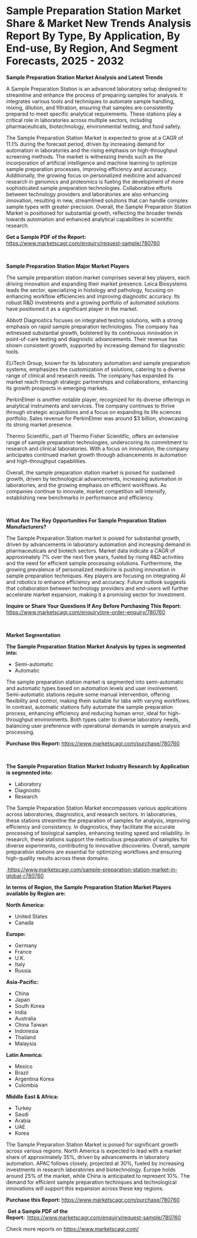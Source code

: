 <p><h1>Sample Preparation Station Market Share & Market New Trends Analysis Report By Type, By Application, By End-use, By Region, And Segment Forecasts, 2025 - 2032</h1></p><p><strong>Sample Preparation Station Market Analysis and Latest Trends</strong></p>
<p><p>A Sample Preparation Station is an advanced laboratory setup designed to streamline and enhance the process of preparing samples for analysis. It integrates various tools and techniques to automate sample handling, mixing, dilution, and filtration, ensuring that samples are consistently prepared to meet specific analytical requirements. These stations play a critical role in laboratories across multiple sectors, including pharmaceuticals, biotechnology, environmental testing, and food safety.</p><p>The Sample Preparation Station Market is expected to grow at a CAGR of 11.1% during the forecast period, driven by increasing demand for automation in laboratories and the rising emphasis on high-throughput screening methods. The market is witnessing trends such as the incorporation of artificial intelligence and machine learning to optimize sample preparation processes, improving efficiency and accuracy. Additionally, the growing focus on personalized medicine and advanced research in genomics and proteomics is fueling the development of more sophisticated sample preparation technologies. Collaborative efforts between technology providers and laboratories are also enhancing innovation, resulting in new, streamlined solutions that can handle complex sample types with greater precision. Overall, the Sample Preparation Station Market is positioned for substantial growth, reflecting the broader trends towards automation and enhanced analytical capabilities in scientific research.</p></p>
<p><strong>Get a Sample PDF of the Report:&nbsp;</strong> <a href="https://www.marketscagr.com/enquiry/request-sample/780760?utm_campaign=1848&utm_medium=2&utm_source=Github&utm_content=ia&utm_term=28022025&utm_id=sample-preparation-station">https://www.marketscagr.com/enquiry/request-sample/780760</a></p>
<p>&nbsp;</p>
<p><strong>Sample Preparation Station Major Market Players</strong></p>
<p><p>The sample preparation station market comprises several key players, each driving innovation and expanding their market presence. Leica Biosystems leads the sector, specializing in histology and pathology, focusing on enhancing workflow efficiencies and improving diagnostic accuracy. Its robust R&D investments and a growing portfolio of automated solutions have positioned it as a significant player in the market.</p><p>Abbott Diagnostics focuses on integrated testing solutions, with a strong emphasis on rapid sample preparation technologies. The company has witnessed substantial growth, bolstered by its continuous innovation in point-of-care testing and diagnostic advancements. Their revenue has shown consistent growth, supported by increasing demand for diagnostic tools.</p><p>ELITech Group, known for its laboratory automation and sample preparation systems, emphasizes the customization of solutions, catering to a diverse range of clinical and research needs. The company has expanded its market reach through strategic partnerships and collaborations, enhancing its growth prospects in emerging markets.</p><p>PerkinElmer is another notable player, recognized for its diverse offerings in analytical instruments and services. The company continues to thrive through strategic acquisitions and a focus on expanding its life sciences portfolio. Sales revenue for PerkinElmer was around $3 billion, showcasing its strong market presence.</p><p>Thermo Scientific, part of Thermo Fisher Scientific, offers an extensive range of sample preparation technologies, underscoring its commitment to research and clinical laboratories. With a focus on innovation, the company anticipates continued market growth through advancements in automation and high-throughput capabilities.</p><p>Overall, the sample preparation station market is poised for sustained growth, driven by technological advancements, increasing automation in laboratories, and the growing emphasis on efficient workflows. As companies continue to innovate, market competition will intensify, establishing new benchmarks in performance and efficiency.</p></p>
<p>&nbsp;</p>
<p><strong>What Are The Key Opportunities For Sample Preparation Station Manufacturers?</strong></p>
<p><p>The Sample Preparation Station market is poised for substantial growth, driven by advancements in laboratory automation and increasing demand in pharmaceuticals and biotech sectors. Market data indicate a CAGR of approximately 7% over the next five years, fueled by rising R&D activities and the need for efficient sample processing solutions. Furthermore, the growing prevalence of personalized medicine is pushing innovation in sample preparation techniques. Key players are focusing on integrating AI and robotics to enhance efficiency and accuracy. Future outlook suggests that collaboration between technology providers and end-users will further accelerate market expansion, making it a promising sector for investment.</p></p>
<p><strong>Inquire or Share Your Questions If Any Before Purchasing This Report:</strong> <a href="https://www.marketscagr.com/enquiry/pre-order-enquiry/780760?utm_campaign=1848&utm_medium=2&utm_source=Github&utm_content=ia&utm_term=28022025&utm_id=sample-preparation-station">https://www.marketscagr.com/enquiry/pre-order-enquiry/780760</a></p>
<p>&nbsp;</p>
<p><strong>Market Segmentation</strong></p>
<p><strong>The Sample Preparation Station Market Analysis by types is segmented into:</strong></p>
<p><ul><li>Semi-automatic</li><li>Automatic</li></ul></p>
<p><p>The sample preparation station market is segmented into semi-automatic and automatic types based on automation levels and user involvement. Semi-automatic stations require some manual intervention, offering flexibility and control, making them suitable for labs with varying workflows. In contrast, automatic stations fully automate the sample preparation process, enhancing efficiency and reducing human error, ideal for high-throughput environments. Both types cater to diverse laboratory needs, balancing user preference with operational demands in sample analysis and processing.</p></p>
<p><strong>Purchase this Report:&nbsp;</strong><a href="https://www.marketscagr.com/purchase/780760?utm_campaign=1848&utm_medium=2&utm_source=Github&utm_content=ia&utm_term=28022025&utm_id=sample-preparation-station">https://www.marketscagr.com/purchase/780760</a></p>
<p>&nbsp;</p>
<p><strong>The Sample Preparation Station Market Industry Research by Application is segmented into:</strong></p>
<p><ul><li>Laboratory</li><li>Diagnostic</li><li>Research</li></ul></p>
<p><p>The Sample Preparation Station Market encompasses various applications across laboratories, diagnostics, and research sectors. In laboratories, these stations streamline the preparation of samples for analysis, improving efficiency and consistency. In diagnostics, they facilitate the accurate processing of biological samples, enhancing testing speed and reliability. In research, these stations support the meticulous preparation of samples for diverse experiments, contributing to innovative discoveries. Overall, sample preparation stations are essential for optimizing workflows and ensuring high-quality results across these domains.</p></p>
<p><a href="https://www.marketscagr.com/sample-preparation-station-market-in-global-r780760?utm_campaign=1848&utm_medium=2&utm_source=Github&utm_content=ia&utm_term=28022025&utm_id=sample-preparation-station">&nbsp;https://www.marketscagr.com/sample-preparation-station-market-in-global-r780760</a></p>
<p><strong>In terms of Region, the Sample Preparation Station Market Players available by Region are:</strong></p>
<p>
    <p> <strong> North America: </strong>
        <ul>
            <li>United States</li>
            <li>Canada</li>
        </ul>
        </p> 
    <p> <strong> Europe: </strong>
        <ul>
            <li>Germany</li>
            <li>France</li>
            <li>U.K.</li>
            <li>Italy</li>
            <li>Russia</li>
        </ul>
        </p> 
    <p> <strong> Asia-Pacific: </strong>
        <ul>
            <li>China</li>
            <li>Japan</li>
            <li>South Korea</li>
            <li>India</li>
            <li>Australia</li>
            <li>China Taiwan</li>
            <li>Indonesia</li>
            <li>Thailand</li>
            <li>Malaysia</li>
        </ul>
        </p> 
    <p> <strong> Latin America: </strong>
        <ul>
            <li>Mexico</li>
            <li>Brazil</li>
            <li>Argentina Korea</li>
            <li>Colombia</li>
        </ul>
        </p> 
    <p> <strong> Middle East & Africa: </strong>
        <ul>
            <li>Turkey</li>
            <li>Saudi</li>
            <li>Arabia</li>
            <li>UAE</li>
            <li>Korea</li>
        </ul>
    </p>
    </p>
<p><p>The Sample Preparation Station Market is poised for significant growth across various regions. North America is expected to lead with a market share of approximately 35%, driven by advancements in laboratory automation. APAC follows closely, projected at 30%, fueled by increasing investments in research laboratories and biotechnology. Europe holds around 25% of the market, while China is anticipated to represent 10%. The demand for efficient sample preparation techniques and technological innovations will support this expansion across these key regions.</p></p>
<p><strong>Purchase this Report: </strong><a href="https://www.marketscagr.com/purchase/780760?utm_campaign=1848&utm_medium=2&utm_source=Github&utm_content=ia&utm_term=28022025&utm_id=sample-preparation-station">https://www.marketscagr.com/purchase/780760</a></p>
<p>&nbsp;<strong>Get a Sample PDF of the Report:&nbsp;&nbsp;</strong><a href="https://www.marketscagr.com/enquiry/request-sample/780760?utm_campaign=1848&utm_medium=2&utm_source=Github&utm_content=ia&utm_term=28022025&utm_id=sample-preparation-station">https://www.marketscagr.com/enquiry/request-sample/780760</a></p>
<p><strong></strong></p>
<p>Check more reports on <a href="https://www.marketscagr.com/?utm_campaign=1848&utm_medium=2&utm_source=Github&utm_content=ia&utm_term=28022025&utm_id=sample-preparation-station">https://www.marketscagr.com/</a></p>